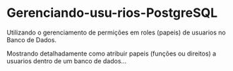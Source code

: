 # Gerenciando-usu-rios-PostgreSQL
Utilizando o gerenciamento de permições em roles (papeis) de usuarios no Banco de Dados. 

Mostrando detalhadamente como atribuir papeis (funções ou direitos) a usuarios dentro de um banco de dados...
